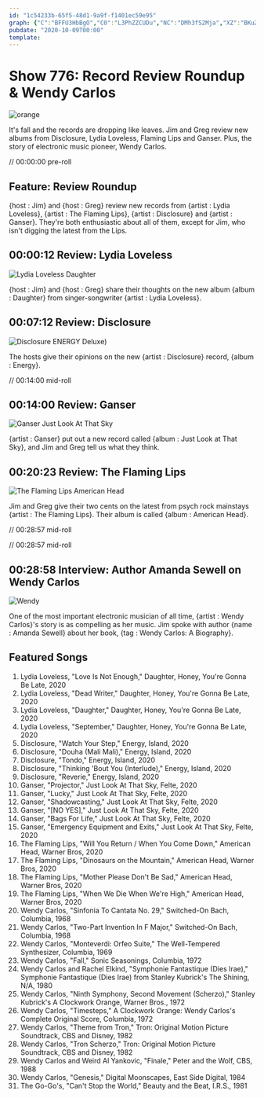```yaml
---
id: "1c54233b-65f5-48d1-9a9f-f1401ec59e95"
graph: {"C":"BFFU3HbBgO","C0":"L3PhZZCUDu","NC":"DMh3fS2Mja","XZ":"BKuZIiuV7o"}
pubdate: "2020-10-09T00:00"
template: 
---
```






# Show 776: Record Review Roundup & Wendy Carlos

![orange](https://static.soundopinions.org/images/2020/copy.jpeg)

It's fall and the records are dropping like leaves. Jim and Greg review new albums from Disclosure, Lydia Loveless, Flaming Lips and Ganser. Plus, the story of electronic music pioneer, Wendy Carlos.

// 00:00:00 pre-roll



## Feature: Review Roundup

{host : Jim} and {host : Greg} review new records from {artist : Lydia Loveless}, {artist : The Flaming Lips}, {artist : Disclosure} and {artist : Ganser}. They're both enthusiastic about all of them, except for Jim, who isn't digging the latest from the Lips.



## 00:00:12 Review: Lydia Loveless

![Lydia Loveless Daughter](https://static.soundopinions.org/assets/776/C12.jpg)

{host : Jim} and {host : Greg} share their thoughts on the new album {album : Daughter} from singer-songwriter {artist : Lydia Loveless}.



## 00:07:12 Review: Disclosure

![Disclosure ENERGY Deluxe)](https://static.soundopinions.org/assets/776/C012.jpg)

The hosts give their opinions on the new {artist : Disclosure} record, {album : Energy}.

// 00:14:00 mid-roll



## 00:14:00 Review: Ganser

![Ganser Just Look At That Sky](https://static.soundopinions.org/assets/776/NC1.jpg)

{artist : Ganser} put out a new record called {album : Just Look at That Sky}, and Jim and Greg tell us what they think.



## 00:20:23 Review: The Flaming Lips

![The Flaming Lips American Head](https://static.soundopinions.org/assets/776/XZ1.jpg)

Jim and Greg give their two cents on the latest from psych rock mainstays {artist : The Flaming Lips}. Their album is called {album : American Head}.

// 00:28:57 mid-roll

// 00:28:57 mid-roll



## 00:28:58 Interview: Author Amanda Sewell on Wendy Carlos

![Wendy](https://static.soundopinions.org/images/2020/01809296-6507-4ebc-a8e4-f96638725438.jpeg)

One of the most important electronic musician of all time, {artist : Wendy Carlos}'s story is as compelling as her music. Jim spoke with author {name : Amanda Sewell} about her book, {tag : Wendy Carlos: A Biography}.



## Featured Songs

1. Lydia Loveless, "Love Is Not Enough," Daughter, Honey, You're Gonna Be Late, 2020
2. Lydia Loveless, "Dead Writer," Daughter, Honey, You're Gonna Be Late, 2020
3. Lydia Loveless, "Daughter," Daughter, Honey, You're Gonna Be Late, 2020
4. Lydia Loveless, "September," Daughter, Honey, You're Gonna Be Late, 2020
5. Disclosure, "Watch Your Step," Energy, Island, 2020
6. Disclosure, "Douha (Mali Mali)," Energy, Island, 2020
7. Disclosure, "Tondo," Energy, Island, 2020
8. Disclosure, "Thinking 'Bout You (Interlude)," Energy, Island, 2020
9. Disclosure, "Reverie," Energy, Island, 2020
10. Ganser, "Projector," Just Look At That Sky, Felte, 2020
11. Ganser, "Lucky," Just Look At That Sky, Felte, 2020
12. Ganser, "Shadowcasting," Just Look At That Sky, Felte, 2020
13. Ganser, "[NO YES]," Just Look At That Sky, Felte, 2020
14. Ganser, "Bags For Life," Just Look At That Sky, Felte, 2020
15. Ganser, "Emergency Equipment and Exits," Just Look At That Sky, Felte, 2020
16. The Flaming Lips, "Will You Return / When You Come Down," American Head, Warner Bros, 2020
17. The Flaming Lips, "Dinosaurs on the Mountain," American Head, Warner Bros, 2020
18. The Flaming Lips, "Mother Please Don't Be Sad," American Head, Warner Bros, 2020
19. The Flaming Lips, "When We Die When We're High," American Head, Warner Bros, 2020
20. Wendy Carlos, "Sinfonia To Cantata No. 29," Switched-On Bach, Columbia, 1968
21. Wendy Carlos, "Two-Part Invention In F Major," Switched-On Bach, Columbia, 1968
22. Wendy Carlos, "Monteverdi: Orfeo Suite," The Well-Tempered Synthesizer, Columbia, 1969
23. Wendy Carlos, "Fall," Sonic Seasonings, Columbia, 1972
24. Wendy Carlos and Rachel Elkind, "Symphonie Fantastique (Dies Irae)," Symphonie Fantastique (Dies Irae) from Stanley Kubrick's The Shining, N/A, 1980
25. Wendy Carlos, "Ninth Symphony, Second Movement (Scherzo)," Stanley Kubrick's A Clockwork Orange, Warner Bros., 1972
26. Wendy Carlos, "Timesteps," A Clockwork Orange: Wendy Carlos's Complete Original Score, Columbia, 1972
27. Wendy Carlos, "Theme from Tron," Tron: Original Motion Picture Soundtrack, CBS and Disney, 1982
28. Wendy Carlos, "Tron Scherzo," Tron: Original Motion Picture Soundtrack, CBS and Disney, 1982
29. Wendy Carlos and Weird Al Yankovic, "Finale," Peter and the Wolf, CBS, 1988
30. Wendy Carlos, "Genesis," Digital Moonscapes, East Side Digital, 1984
31. The Go-Go's, "Can't Stop the World," Beauty and the Beat, I.R.S., 1981